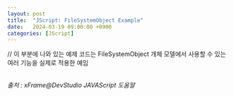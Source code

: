```yaml
---
layout: post
title:  "JScript: FileSystemObject Example"
date:   2024-03-19 09:00:00 +0900
categories: [JScript]
---
```


// 이 부분에 나와 있는 예제 코드는 FileSystemObject 개체 모델에서 사용할 수 있는 여러 기능을 실제로 적용한 예임










   
<br />
<cite>출처 : xFrame@DevStudio JAVAScript 도움말</cite>
